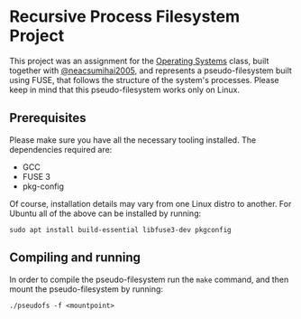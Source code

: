 # Recursive Process Filesystem Project

This project was an assignment for the [Operating Systems](https://cs.unibuc.ro/~pirofti/so.html) class, built together with [@neacsumihai2005](https://github.com/neacsumihai2005), and represents a pseudo-filesystem built using FUSE, that follows the structure of the system's processes. Please keep in mind that this pseudo-filesystem works only on Linux.

## Prerequisites

Please make sure you have all the necessary tooling installed. The dependencies required are:

- GCC
- FUSE 3
- pkg-config

Of course, installation details may vary from one Linux distro to another. For Ubuntu all of the above can be installed by running:
```
sudo apt install build-essential libfuse3-dev pkgconfig
```

## Compiling and running

In order to compile the pseudo-filesystem run the `make` command, and then mount the pseudo-filesystem by running:
```
./pseudofs -f <mountpoint>
```